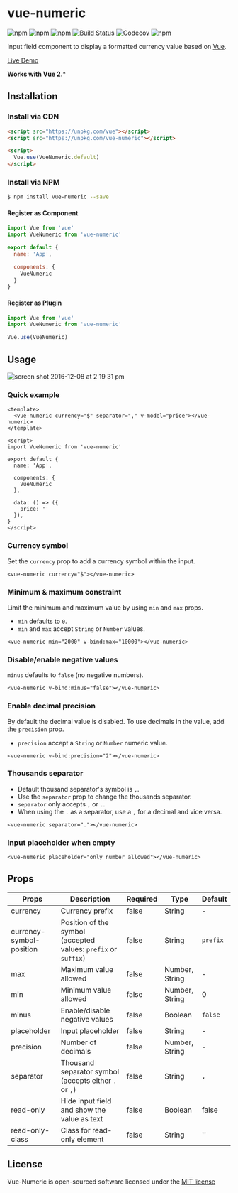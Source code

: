 # vue-numeric

[![npm](https://img.shields.io/npm/v/vue-numeric.svg)](https://www.npmjs.com/package/vue-numeric)
[![npm](https://img.shields.io/npm/dt/vue-numeric.svg)](https://www.npmjs.com/package/vue-numeric)
[![npm](https://img.shields.io/npm/dm/vue-numeric.svg)](https://www.npmjs.com/package/vue-numeric)
[![Build Status](https://travis-ci.org/kevinongko/vue-numeric.svg?branch=master)](https://travis-ci.org/kevinongko/vue-numeric)
[![Codecov](https://img.shields.io/codecov/c/github/kevinongko/vue-numeric.svg)](https://codecov.io/gh/kevinongko/vue-numeric)
[![npm](https://img.shields.io/npm/l/vue-numeric.svg)](http://opensource.org/licenses/MIT)

Input field component to display a formatted currency value based on [Vue](https://vuejs.org/).

[Live Demo](https://kevinongko.github.io/vue-numeric/)

**Works with Vue 2.***

## Installation

### Install via CDN
```html
<script src="https://unpkg.com/vue"></script>
<script src="https://unpkg.com/vue-numeric"></script>

<script>
  Vue.use(VueNumeric.default)
</script>
```
### Install via NPM
```sh
$ npm install vue-numeric --save
```

#### Register as Component
```js
import Vue from 'vue'
import VueNumeric from 'vue-numeric'

export default {
  name: 'App',

  components: {
    VueNumeric
  }
}
```

#### Register as Plugin
```js
import Vue from 'vue'
import VueNumeric from 'vue-numeric'

Vue.use(VueNumeric)
```

## Usage

![screen shot 2016-12-08 at 2 19 31 pm](https://cloud.githubusercontent.com/assets/15880638/21001265/f2322438-bd51-11e6-8985-f31a45702484.png)

### Quick example

```vue
<template>
  <vue-numeric currency="$" separator="," v-model="price"></vue-numeric>
</template>

<script>
import VueNumeric from 'vue-numeric'

export default {
  name: 'App',

  components: {
    VueNumeric
  },

  data: () => ({
    price: ''
  }),
}
</script>
```

### Currency symbol

Set the `currency` prop to add a currency symbol within the input.

```vue
<vue-numeric currency="$"></vue-numeric>
```

### Minimum & maximum constraint

Limit the minimum and maximum value by using `min` and `max` props.

- `min` defaults to `0`.
- `min` and `max` accept `String` or `Number` values.

```vue
<vue-numeric min="2000" v-bind:max="10000"></vue-numeric>
```

### Disable/enable negative values

`minus` defaults to `false` (no negative numbers).

```vue
<vue-numeric v-bind:minus="false"></vue-numeric>
```

### Enable decimal precision

By default the decimal value is disabled. To use decimals in the value, add the `precision` prop.
- `precision` accept a `String` or `Number` numeric value.

```vue
<vue-numeric v-bind:precision="2"></vue-numeric>
```

### Thousands separator
- Default thousand separator's symbol is `,`.
- Use the `separator` prop to change the thousands separator.
- `separator` only accepts `,` or `.`.
- When using the `.` as a separator, use a `,` for a decimal and vice versa.

```vue
<vue-numeric separator="."></vue-numeric>
```

### Input placeholder when empty
```vue
<vue-numeric placeholder="only number allowed"></vue-numeric>
```

## Props
|Props|Description|Required|Type|Default|
|-----|-----------|--------|----|-------|
|currency|Currency prefix|false|String|-|
|currency-symbol-position|Position of the symbol (accepted values: `prefix` or `suffix`)|false|String|`prefix`|
|max|Maximum value allowed|false|Number, String|-|
|min|Minimum value allowed|false|Number, String|0|
|minus|Enable/disable negative values|false|Boolean|`false`|
|placeholder|Input placeholder|false|String|-|
|precision|Number of decimals|false|Number, String|-|
|separator|Thousand separator symbol (accepts either `.` or `,`)|false|String|`,`|
|read-only|Hide input field and show the value as text|false|Boolean|false|
|read-only-class|Class for read-only element|false|String|''|

## License

Vue-Numeric is open-sourced software licensed under the [MIT license](http://opensource.org/licenses/MIT)
